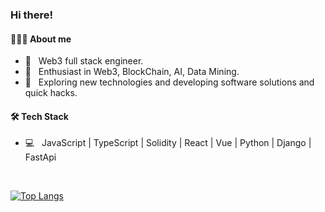 
<h3> Hi there! </h3>

<h4>👨🏻‍💻 About me</h4>

- 💼 &nbsp; Web3 full stack engineer.
- 🌱 &nbsp; Enthusiast in Web3, BlockChain, AI, Data Mining.
- 🤔 &nbsp; Exploring new technologies and developing software solutions and quick hacks.
  
<h4>🛠 Tech Stack</h4>

- 💻 &nbsp; JavaScript | TypeScript | Solidity | React | Vue | Python | Django | FastApi 

<br>

[![Top Langs](https://github-readme-stats.vercel.app/api/top-langs/?username=0xJackLee&layout=compact&text_color=daf7dc&bg_color=151515&)](https://github.com/0xJackLee/github-readme-stats)

